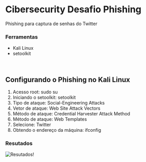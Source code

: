 # Cibersecurity Desafio Phishing
Phishing para captura de senhas do Twitter
<br>
### Ferramentas
- Kali Linux
- setoolkit 
<br>

## Configurando o Phishing no Kali Linux
1. Acesso root: sudo su
2. Iniciando o setoolkit: setoolkit
3. Tipo de ataque: Social-Engineering Attacks
4. Vetor de ataque: Web Site Attack Vectors
5. Método de ataque: Credential Harvester Attack Method 
6. Método de ataque: Web Templates
7. Selecione: Twitter
8. Obtendo o endereço da máquina: ifconfig
### Resutados

![Resutados!](file:///C:/Users/Nitro%205/Desktop/TT%20kali.png "Resultado")
